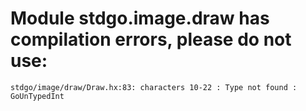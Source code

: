 # Module stdgo.image.draw has compilation errors, please do not use:
```
stdgo/image/draw/Draw.hx:83: characters 10-22 : Type not found : GoUnTypedInt

```

